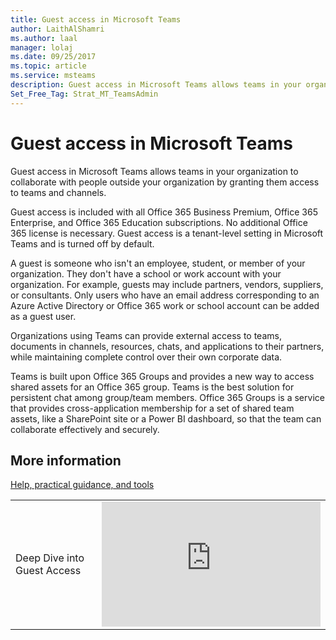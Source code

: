 ```yaml
---
title: Guest access in Microsoft Teams
author: LaithAlShamri
ms.author: laal
manager: lolaj
ms.date: 09/25/2017
ms.topic: article
ms.service: msteams
description: Guest access in Microsoft Teams allows teams in your organization to collaborate with people outside your organization by granting them access to teams and channels.
Set_Free_Tag: Strat_MT_TeamsAdmin
---
```


Guest access in Microsoft Teams
======================================


Guest access in Microsoft Teams allows teams in your organization to collaborate with people outside your organization by granting them access to teams and channels. 

Guest access is included with all Office 365 Business Premium, Office 365 Enterprise, and Office 365 Education subscriptions. No additional Office 365 license is necessary. Guest access is a tenant-level setting in Microsoft Teams and is turned off by default.


A guest is someone who isn't an employee, student, or member of your organization. They don't have a school or work account with your organization. For example, guests may include partners, vendors, suppliers, or consultants. Only users who have an email address corresponding to an Azure Active Directory or Office 365 work or school account can be added as a guest user.
  
       

Organizations using Teams can provide external access to teams, documents in channels, resources, chats, and applications to their partners, while maintaining complete control over their own corporate data.

Teams is built upon Office 365 Groups and provides a new way to access shared assets for an Office 365 group. Teams is the best solution for persistent chat among group/team members. Office 365 Groups is a service that provides cross-application membership for a set of shared team assets, like a SharePoint site or a Power BI dashboard, so that the team can collaborate effectively and securely.

    

## More information

 
  
    
  [Help, practical guidance, and tools](support-resources.md)  
 
  

    

  
|  |  |
|---------|---------|
| Deep Dive into Guest Access   | <iframe width="350" height="200" src="https://www.youtube.com/embed/D8DW2Urv5y8" frameborder="0" allowfullscreen></iframe>   |

  
    

